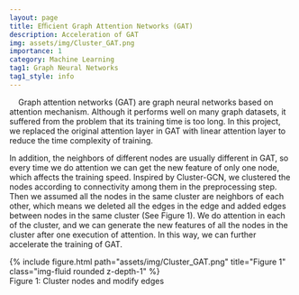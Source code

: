 ```yaml
---
layout: page
title: Eﬃcient Graph Attention Networks (GAT)
description: Acceleration of GAT
img: assets/img/Cluster_GAT.png
importance: 1
category: Machine Learning
tag1: Graph Neural Networks
tag1_style: info
---
```


&nbsp;&nbsp;&nbsp;&nbsp;Graph attention networks (GAT) are graph neural networks based on attention mechanism. Although it performs well on many graph datasets, it suffered from the problem that its training time is too long. In this project, we replaced the original attention layer in GAT with linear attention layer to reduce the time complexity of training. 

In addition, the neighbors of different nodes are usually different in GAT, so every time we do attention we can get the new feature of only one node, which affects the training speed. Inspired by Cluster-GCN, we clustered the nodes according to connectivity among them in the preprocessing step. Then we assumed all the nodes in the same cluster are neighbors of each other, which means we deleted all the edges in the edge and added edges between nodes in the same cluster (See Figure 1). We do attention in each of the cluster, and we can generate the new features of all the nodes in the cluster after one execution of attention. In this way, we can further accelerate the training of GAT.

<div class="row">
    <div class="col-sm mt-3 mt-md-0">
        {% include figure.html path="assets/img/Cluster_GAT.png" title="Figure 1" class="img-fluid rounded z-depth-1" %}
    </div>
</div>
<div class="caption">
    Figure 1: Cluster nodes and modify edges
</div>